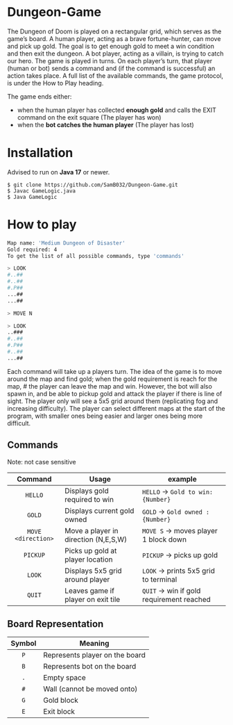 # Dungeon-Game

The Dungeon of Doom is played on a rectangular grid, which serves as the game’s board. A human player, acting as a brave fortune-hunter, can move
and pick up gold. The goal is to get enough gold to meet a win condition and then exit the dungeon. A bot player, acting as a villain, is trying to catch our
hero. The game is played in turns. On each player’s turn, that player (human or bot) sends a command and (if the command is successful) an action takes
place. A full list of the available commands, the game protocol, is under the How to Play heading.

The game ends either:
 - when the human player has collected **enough gold** and calls the EXIT command on the exit square (The player has won)
 - when the **bot catches the human player** (The player has lost)

# Installation
Advised to run on **Java 17** or newer.
```
$ git clone https://github.com/SamB032/Dungeon-Game.git
$ Javac GameLogic.java
$ Java GameLogic
```
# How to play
```Bash
Map name: 'Medium Dungeon of Disaster'
Gold required: 4
To get the list of all possible commands, type 'commands'

> LOOK
#..##
#..##
#.P##
...##
...##

> MOVE N

> LOOK
..###
#..##
#.P##
#..##
...##
```
Each command will take up a players turn. The idea of the game is to move around the map and find gold; when the gold requirement is reach for the map, #
the player can leave the map and win. However, the bot will also spawn in, and be able to pickup gold and attack the player if there is line of sight.
The player only will see a 5x5 grid around them (replicating fog and increasing difficulty). The player can select different maps at the start of the program, 
with smaller ones being easier and larger ones being more difficult.

## Commands
Note: not case sensitive

Command             | Usage                                  | example
:------------------:|----------------------------------------|------------------------------------------
`HELLO`             | Displays gold required to win          | `HELLO` -> `Gold to win: {Number}`
`GOLD`              | Displays current gold owned            | `GOLD` -> `Gold owned : {Number}`
`MOVE <direction>`  | Move a player in direction (N,E,S,W)   | `MOVE S` -> moves player 1 block down
`PICKUP`            | Picks up gold at player location       | `PICKUP` -> picks up gold
`LOOK`              | Displays 5x5 grid around player        | `LOOK` -> prints 5x5 grid to terminal
`QUIT`              | Leaves game if player on exit tile     | `QUIT` -> win if gold requirement reached

## Board Representation
Symbol              | Meaning                            
:------------------:|----------------------------------------
`P`                 | Represents player on the board      
`B`                 | Represents bot on the board            
`.`                 | Empty space  
`#`                 | Wall (cannot be moved onto)      
`G`                 | Gold block     
`E`                 | Exit block   
